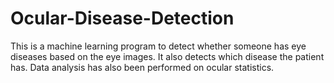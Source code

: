 # Ocular-Disease-Detection
This is a machine learning program to detect whether someone has eye diseases based on the eye images. It also detects which disease the patient has. Data analysis has also been performed on ocular statistics.
